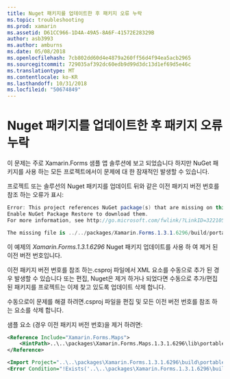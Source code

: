 ```yaml
---
title: Nuget 패키지를 업데이트한 후 패키지 오류 누락
ms.topic: troubleshooting
ms.prod: xamarin
ms.assetid: D61CC966-1D4A-49A5-8A6F-41572E28329B
author: asb3993
ms.author: amburns
ms.date: 05/08/2018
ms.openlocfilehash: 7cb802dd60d4e4879a260ff56d4f94ea5acb2965
ms.sourcegitcommit: 729035af392dc60edb9d99d3dc13d1ef69d5e46c
ms.translationtype: MT
ms.contentlocale: ko-KR
ms.lasthandoff: 10/31/2018
ms.locfileid: "50674849"
---
```

# <a name="missing-packages-error-after-updating-nuget-packages"></a>Nuget 패키지를 업데이트한 후 패키지 오류 누락

이 문제는 주로 Xamarin.Forms 샘플 앱 솔루션에 보고 되었습니다 하지만 NuGet 패키지를 사용 하는 모든 프로젝트에서이 문제에 대 한 잠재적인 발생할 수 있습니다. 

프로젝트 또는 솔루션의 Nuget 패키지를 업데이트 뒤와 같은 이전 패키지 버전 번호를 참조 하는 오류가 표시:

```csharp
Error: This project references NuGet package(s) that are missing on this computer.
Enable NuGet Package Restore to download them.  
For more information, see http://go.microsoft.com/fwlink/?LinkID=322105

The missing file is ../../packages/Xamarin.Forms.1.3.1.6296/build/portable-win+net45+wp80+MonoAndroid10+MonoTouch10+Xamarin.iOS10/Xamarin.Forms.targets. (FormsGallery)
```

이 예제의 *Xamarin.Forms.1.3.1.6296* Nuget 패키지 업데이트를 사용 하 여 제거 된 이전 버전 번호입니다.

이전 패키지 버전 번호를 참조 하는.csproj 파일에서 XML 요소를 수동으로 추가 된 경우 발생할 수 있습니다 또는 편집, Nuget은 제거 하거나 되었다면 수동으로 추가/편집 된 패키지를 프로젝트는 이제 찾고 있도록 업데이트 삭제 합니다. 

수동으로이 문제를 해결 하려면.csproj 파일을 편집 및 모든 이전 버전 번호를 참조 하는 요소를 삭제 합니다. 

샘플 요소 (경우 이전 패키지 버전 번호)을 제거 하려면:

```xml
<Reference Include="Xamarin.Forms.Maps">
    <HintPath>..\..\packages\Xamarin.Forms.Maps.1.3.1.6296\lib\portable-win+net45+wp80+MonoAndroid10+MonoTouch10+Xamarin.iOS10\Xamarin.Forms.Maps.dll</HintPath>
</Reference>

<Import Project="..\..\packages\Xamarin.Forms.1.3.1.6296\build\portable-win+net45+wp80+MonoAndroid10+MonoTouch10+Xamarin.iOS10\Xamarin.Forms.targets" Condition="Exists('..\..\packages\Xamarin.Forms.1.3.1.6296\build\portable-win+net45+wp80+MonoAndroid10+MonoTouch10+Xamarin.iOS10\Xamarin.Forms.targets')" />
<Error Condition="!Exists('..\..\packages\Xamarin.Forms.1.3.1.6296\build\portable-win+net45+wp80+MonoAndroid10+MonoTouch10+Xamarin.iOS10\Xamarin.Forms.targets')" Text="$([System.String]::Format('$(ErrorText)', '..\..\packages\Xamarin.Forms.1.3.1.6296\build\portable-win+net45+wp80+MonoAndroid10+MonoTouch10+Xamarin.iOS10\Xamarin.Forms.targets'))" />
```